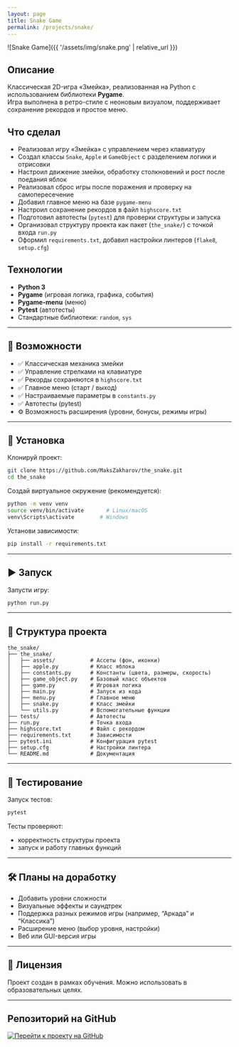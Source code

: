 ```yaml
---
layout: page
title: Snake Game
permalink: /projects/snake/
---
```


![Snake Game]({{ '/assets/img/snake.png' | relative_url }})

## Описание

Классическая 2D-игра «Змейка», реализованная на Python с использованием библиотеки **Pygame**.  
Игра выполнена в ретро-стиле с неоновым визуалом, поддерживает сохранение рекордов и простое меню.

## Что сделал

- Реализовал игру «Змейка» с управлением через клавиатуру  
- Создал классы `Snake`, `Apple` и `GameObject` с разделением логики и отрисовки  
- Настроил движение змейки, обработку столкновений и рост после поедания яблок  
- Реализовал сброс игры после поражения и проверку на самопересечение  
- Добавил главное меню на базе `pygame-menu`  
- Настроил сохранение рекордов в файл `highscore.txt`  
- Подготовил автотесты (`pytest`) для проверки структуры и запуска  
- Организовал структуру проекта как пакет (`the_snake/`) с точкой входа `run.py`  
- Оформил `requirements.txt`, добавил настройки линтеров (`flake8`, `setup.cfg`)

## Технологии

- **Python 3**  
- **Pygame** (игровая логика, графика, события)  
- **Pygame-menu** (меню)  
- **Pytest** (автотесты)  
- Стандартные библиотеки: `random`, `sys`

---

## 🔧 Возможности

- ✅ Классическая механика змейки  
- ✅ Управление стрелками на клавиатуре  
- ✅ Рекорды сохраняются в `highscore.txt`  
- ✅ Главное меню (старт / выход)  
- ✅ Настраиваемые параметры в `constants.py`  
- ✅ Автотесты (pytest)  
- ⚙️ Возможность расширения (уровни, бонусы, режимы игры)

---

## 🚀 Установка

Клонируй проект:

```bash
git clone https://github.com/MaksZakharov/the_snake.git
cd the_snake
```

Создай виртуальное окружение (рекомендуется):

```bash
python -m venv venv
source venv/bin/activate       # Linux/macOS
venv\Scripts\activate        # Windows
```

Установи зависимости:

```bash
pip install -r requirements.txt
```

---

## ▶️ Запуск

Запусти игру:

```bash
python run.py
```

---

## 📁 Структура проекта

```
the_snake/
├── the_snake/
│   ├── assets/           # Ассеты (фон, иконки)
│   ├── apple.py          # Класс яблока
│   ├── constants.py      # Константы (цвета, размеры, скорость)
│   ├── game_object.py    # Базовый класс объектов
│   ├── game.py           # Игровая логика
│   ├── main.py           # Запуск из кода
│   ├── menu.py           # Главное меню
│   ├── snake.py          # Класс змейки
│   └── utils.py          # Вспомогательные функции
├── tests/                # Автотесты
├── run.py                # Точка входа
├── highscore.txt         # Файл с рекордом
├── requirements.txt      # Зависимости
├── pytest.ini            # Конфигурация pytest
├── setup.cfg             # Настройки линтера
└── README.md             # Документация
```

---

## 🧪 Тестирование

Запуск тестов:

```bash
pytest
```

Тесты проверяют:
- корректность структуры проекта  
- запуск и работу главных функций  

---

## 🛠 Планы на доработку

- Добавить уровни сложности  
- Визуальные эффекты и саундтрек  
- Поддержка разных режимов игры (например, “Аркада” и “Классика”)  
- Расширение меню (выбор уровня, настройки)  
- Веб или GUI-версия игры  

---

## 📜 Лицензия

Проект создан в рамках обучения. Можно использовать в образовательных целях.

---


## Репозиторий на GitHub

[![Перейти к проекту на GitHub](https://img.shields.io/badge/Открыть_проект_на_GitHub-100000?style=for-the-badge&logo=github&logoColor=white)](https://github.com/MaksZakharov/the_snake)

